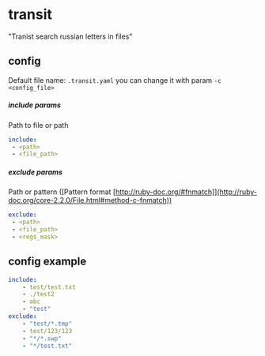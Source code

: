 transit
=======
"Tranist search russian letters in files"

config
------
Default file name: `.transit.yaml`
you can change it with param `-c <config_file>`


##### include params
Path to file or path
```yaml
include:
 - <path>
 - <file_path>
```

##### exclude params
Path or pattern
([Pattern format [http://ruby-doc.org/#fnmatch]](http://ruby-doc.org/core-2.2.0/File.html#method-c-fnmatch))
```yaml
exclude:
 - <path>
 - <file_path>
 - <regs_mask>
```

config example
--------------
```yaml
include:
    - test/test.txt
    - ./test2
    - abc
    - "test"
exclude:
    - "test/*.tmp"
    - test/123/123
    - "*/*.swp"
    - "*/test.txt"
```

